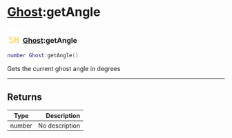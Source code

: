 # [Ghost](../ghost/README.md):getAngle

### <img src="../../.gitbook/assets/shared.png" width="32" height="32" /> [Ghost](../ghost/README.md):getAngle

```lua
number Ghost:getAngle()
```

Gets the current ghost angle in degrees<br>

-----------------
## Returns

| Type   | Description |
| ------ | ----------: |
| number | No description |
